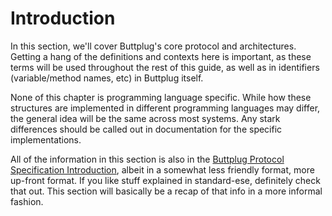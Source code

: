 # Introduction

In this section, we'll cover Buttplug's core protocol and architectures. Getting a hang of the definitions and contexts here is important, as these terms will be used throughout the rest of this guide, as well as in identifiers (variable/method names, etc) in Buttplug itself.

None of this chapter is programming language specific. While how these structures are implemented in different programming languages may differ, the general idea will be the same across most systems. Any stark differences should be called out in documentation for the specific implementations.

All of the information in this section is also in the [Buttplug Protocol Specification Introduction](https://buttplug-spec.docs.buttplug.io), albeit in a somewhat less friendly format, more up-front format. If you like stuff explained in standard-ese, definitely check that out. This section will basically be a recap of that info in a more informal fashion.